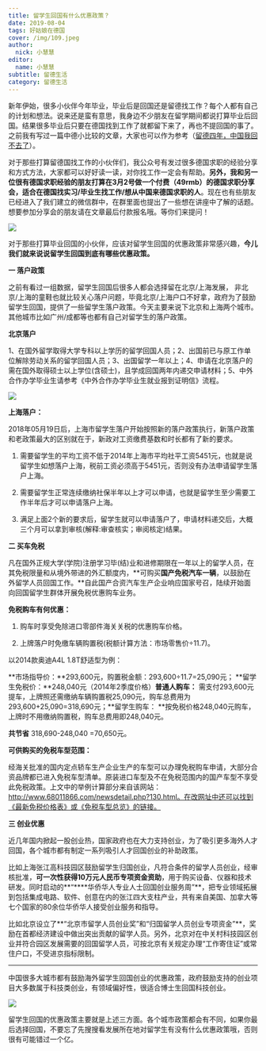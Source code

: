 ```yaml
---
title: 留学生回国有什么优惠政策？
date: 2019-08-04
tags: 好姑娘在德国
cover: /img/109.jpeg
author: 
  nick: 小慧慧
editor: 
  name: 小慧慧
subtitle: 留德生活
category: 留德生活
---
```



新年伊始，很多小伙伴今年毕业，毕业后是回国还是留德找工作？每个人都有自己的计划和想法。说来还是蛮有意思，我身边不少朋友在留学期间都说打算毕业后回国。结果很多毕业后只要在德国找到工作了就都留下来了，再也不提回国的事了。之前我有写过一篇中德小比较的文章，大家也可以作为参考（[留德四年，中国我回不去了](http://mp.weixin.qq.com/s?__biz=MzI0OTE4MTY1Ng==&amp;mid=2649563241&amp;idx=1&amp;sn=b7c03c335a3aa551c68a1bd37393566f&amp;chksm=f18ce4dec6fb6dc895b276ab99f8344726082592f07a3dff8b8bf3f647a32a15cb171651ae81&amp;scene=21#wechat_redirect)）。



对于那些打算留德国找工作的小伙伴们，我公众号有发过很多德国求职的经验分享和方式方法，大家都可以好好读一读，对你找工作一定会有帮助。**另外，我和另一位很有德国求职经验的朋友打算在3月2号做一个付费（49rmb）的德国求职分享会，适合在德国找实习/毕业生找工作/想从中国来德国求职的人**。现在也有些朋友已经进入了我们建立的微信群中，在群里面也提出了一些想在讲座中了解的话题。想要参加分享会的朋友请在文章最后付款报名哦。等你们来提问！



<img class="" data-copyright="0" data-ratio="0.7868217054263565" data-s="300,640" src="https://mmbiz.qpic.cn/mmbiz_png/rW3MWnUicJ7foS5yiccwE0fQOzfGazB6makrHGVBEjTOAPSTs3K5DKXbNN4WA6LVRwTIwypq4CCs5xlX9q77AgHA/640?wx_fmt=png" data-type="png" data-w="1290" style=""/>



对于那些打算毕业回国的小伙伴，应该对留学生回国的优惠政策非常感兴趣，**今儿我们就来说说留学生回国到底有哪些优惠政策。**



**一 落户政策**



之前有看过一组数据，留学生回国后很多人都会选择留在北京/上海发展， 非北京/上海的童鞋也就比较关心落户问题，毕竟北京/上海户口不好拿，政府为了鼓励留学生回国，提供了一些留学生落户政策。今天主要来说下北京和上海两个城市。其他城市比如广州/成都等也都有自己对留学生的落户政策。



**北京落户**



1、在国外留学取得大学专科以上学历的留学回国人员；2、出国前已与原工作单位解除劳动关系的留学回国人员；3、出国留学一年以上；4、申请在北京落户的需在国外取得硕士以上学位(含硕士)，且学成回国两年内递交申请材料；5、中外合作办学毕业生请参考《中外合作办学毕业生就业报到证明信》流程。





<img class="" data-copyright="0" data-ratio="0.620933521923621" data-s="300,640" src="https://mmbiz.qpic.cn/mmbiz_png/rW3MWnUicJ7foS5yiccwE0fQOzfGazB6maAu2wbaCy5TksyArzEliaTht8TT1hR5jbMDo9TsuhX6w4D1eNIpaLElg/640?wx_fmt=png" data-type="png" data-w="707" style="text-align: center;white-space: normal;"/>



**上海落户：**



2018年05月19日后，上海市留学生落户开始按照新的落户政策执行，新落户政策和老政策最大的区别就在于，新政对工资缴费基数和时长都有了新的要求。



1. 需要留学生的平均工资不低于2014年上海市平均社平工资5451元，也就是说留学生如想落户上海，税前工资必须高于5451元，否则没有办法申请留学生落户上海。



2. 需要留学生正常连续缴纳社保半年以上才可以申请，也就是留学生至少需要工作半年后才可以申请落户上海。 



3. 满足上面2个新的要求后，留学生就可以申请落户了，申请材料递交后，大概三个月可以拿到审核(解释:审查核实；审阅核定)结果。



**二 买车免税**



凡在国外正规大学(学院)注册学习毕(结)业和进修期限在一年以上的留学人员，在其免税限量和从境外带进的外汇额度内，**可购买****国产免税汽车一辆****，以鼓励在外留学人员回国工作。**自此国产合资汽车生产企业响应国家号召，陆续开始面向回国留学生群体开展免税优惠购车业务。



**免税购车有何优惠：**



1. 购车时享受免除进口零部件海关关税的优惠购车价格。

2. 上牌落户时免缴车辆购置税(税额计算方法：市场零售价÷11.7)。

以2014款奥迪A4L 1.8T舒适型为例：

**市场指导价：**293,600元，购置税金额：293,600÷11.7=25,090元； **留学生免税价：**248,040元（2014年2季度价格）**普通人购车：** 需支付293,600元提车，上牌照还需缴纳车辆购置税25,090元，购车总费用为  293,600+25,090=318,690元；**留学生购车： **按免税价格248,040元购车，上牌时不用缴纳购置税，购车总费用即248,040元。

**共节省** 318,690-248,040 =70,650元。



**可供购买的免税车型范围：**



经海关批准的国内定点轿车生产企业生产的车型可以办理免税购车申请，大部分合资品牌都已进入免税车型清单。原装进口车型及不在免税范围内的国产车型不享受此免税政策。上文中的举例计算部分来自该网站：http://www.68011866.com/newsdetail.php?130.html。在改网址中还可以找到《最新免税价格表》或《免税车型总览》的链接。



**三 创业优惠**



近几年国内掀起一股创业热，国家政府也在大力支持创业，为了吸引更多海外人才回国，各个城市都有制定一系列吸引人才回国创业的补助政策。



比如上海张江高科技园区鼓励留学生归国创业，凡符合条件的留学人员创业，经审核批准，**可一次性获得10万元人民币专项资金资助**，用于购买设备、仪器和技术研发。同时启动的**“****华侨华人专业人士回国创业服务周”**，把专业领域拓展到包括集成电路、软件、创意在内的张江四大支柱产业，共有来自美国、加拿大等七个国家的80余位华侨华人接受创业服务和指导。



比如北京设立了**“北京市留学人员创业奖”和“归国留学人员创业专项资金”**，奖励在首都经济建设中做出突出贡献的留学人员。另外，北京对在中关村科技园区创业并符合园区发展需要的回国留学人员，可按北京有关规定办理“工作寄住证”或常住户口，不受进京指标限制。

****

中国很多大城市都有鼓励海外留学生回国创业的优惠政策，政府鼓励支持的创业项目大多数属于科技类创业，有领域偏好性，很适合博士生回国科技创业。



<img class="" data-ratio="0.6627659574468086" src="https://mmbiz.qpic.cn/mmbiz_jpg/rW3MWnUicJ7foS5yiccwE0fQOzfGazB6maTmcibekuEX7DKdZAIcbSfibfELk20DPcJrLsnqmGTicmfnYib96mfSqC1Q/640?wx_fmt=jpeg" data-type="jpeg" data-w="940"/>



留学生回国的优惠政策主要就是上述三方面。各个城市政策都会有不同，如果你最后选择回国，不要忘了先搜搜看发展所在地对留学生有没有什么优惠政策哦，否则很有可能错过一个亿。